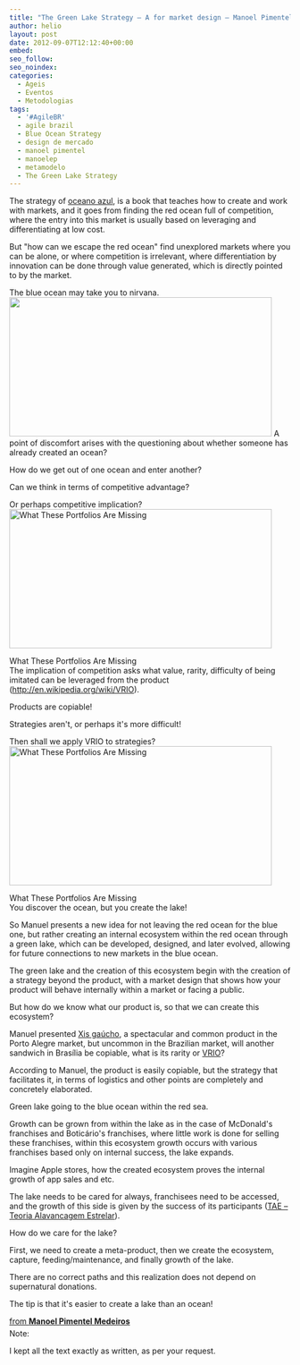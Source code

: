 ```yaml
---
title: "The Green Lake Strategy – A for market design – Manoel Pimentel Medeiros"
author: helio
layout: post
date: 2012-09-07T12:12:40+00:00
embed: 
seo_follow: 
seo_noindex: 
categories:
  - Ageis
  - Eventos
  - Metodologias
tags:
  - '#AgileBR'
  - agile brazil
  - Blue Ocean Strategy
  - design de mercado
  - manoel pimentel
  - manoelep
  - metamodelo
  - The Green Lake Strategy
---
```


The strategy of [oceano azul][1], is a book that teaches how to create and work with markets, and it goes from finding the red ocean full of competition, where the entry into this market is usually based on leveraging and differentiating at low cost.

But "how can we escape the red ocean" find unexplored markets where you can be alone, or where competition is irrelevant, where differentiation by innovation can be done through value generated, which is directly pointed to by the market.

The blue ocean may take you to nirvana. [<img class="aligncenter size-full wp-image-636" src="/uploads/2012/09/nirvanaManoel.png" alt="" width="470" height="249" srcset="/uploads/2012/09/nirvanaManoel.png 470w, /uploads/2012/09/nirvanaManoel-300x158.png 300w" sizes="(max-width: 470px) 100vw, 470px" />][2] A point of discomfort arises with the questioning about whether someone has already created an ocean?

How do we get out of one ocean and enter another?

Can we think in terms of competitive advantage?

Or perhaps competitive implication? [<img class="size-full wp-image-638" src="/uploads/2012/09/whatThesePortfoliosAreMissing1.png" alt="What These Portfolios Are Missing" width="470" height="249" srcset="/uploads/2012/09/whatThesePortfoliosAreMissing1.png 470w, /uploads/2012/09/whatThesePortfoliosAreMissing1-300x158.png 300w" sizes="(max-width: 470px) 100vw, 470px" />][3]<figcaption class="wp-caption-text">What These Portfolios Are Missing</figcaption> The implication of competition asks what value, rarity, difficulty of being imitated can be leveraged from the product (<http://en.wikipedia.org/wiki/VRIO>).

Products are copiable!

Strategies aren't, or perhaps it's more difficult!

Then shall we apply VRIO to strategies? [<img class="size-full wp-image-638" src="/uploads/2012/09/whatThesePortfoliosAreMissing1.png" alt="What These Portfolios Are Missing" width="470" height="249" srcset="/uploads/2012/09/whatThesePortfoliosAreMissing1.png 470w, /uploads/2012/09/whatThesePortfoliosAreMissing1-300x158.png 300w" sizes="(max-width: 470px) 100vw, 470px" />][3]<figcaption class="wp-caption-text">What These Portfolios Are Missing</figcaption> You discover the ocean, but you create the lake!

So Manuel presents a new idea for not leaving the red ocean for the blue one, but rather creating an internal ecosystem within the red ocean through a green lake, which can be developed, designed, and later evolved, allowing for future connections to new markets in the blue ocean.

The green lake and the creation of this ecosystem begin with the creation of a strategy beyond the product, with a market design that shows how your product will behave internally within a market or facing a public.

But how do we know what our product is, so that we can create this ecosystem?

Manuel presented [Xis gaúcho][4], a spectacular and common product in the Porto Alegre market, but uncommon in the Brazilian market, will another sandwich in Brasília be copiable, what is its rarity or [VRIO][5]?

According to Manuel, the product is easily copiable, but the strategy that facilitates it, in terms of logistics and other points are completely and concretely elaborated.

Green lake going to the blue ocean within the red sea.

Growth can be grown from within the lake as in the case of McDonald's franchises and Boticário's franchises, where little work is done for selling these franchises, within this ecosystem growth occurs with various franchises based only on internal success, the lake expands.

Imagine Apple stores, how the created ecosystem proves the internal growth of app sales and etc.

The lake needs to be cared for always, franchisees need to be accessed, and the growth of this side is given by the success of its participants ([TAE &#8211; Teoria Alavancagem Estrelar][6]).

How do we care for the lake?

First, we need to create a meta-product, then we create the ecosystem, capture, feeding/maintenance, and finally growth of the lake.

There are no correct paths and this realization does not depend on supernatural donations.

The tip is that it's easier to create a lake than an ocean! 
<div style="margin-bottom:5px">
 <strong> <a href="http://www.slideshare.net/manoelp/the-green-lake-strategy-um-metamodelo-para-design-de-mercados" title="The Green Lake Strategy

 - Um metamodelo para design de mercados" target="_blank">The Green Lake Strategy &#8211; Um metamodelo para design de mercados</a> </strong> from <strong><a href="http://www.slideshare.net/manoelp" target="_blank">Manoel Pimentel Medeiros</a></strong> 
</div>
 Note:

I kept all the text exactly as written, as per your request.

[2]: /uploads/2012/09/nirvanaManoel.png

[3]: /uploads/2012/09/whatThesePortfoliosAreMissing1.png

[1]: http://en.wikipedia.org/wiki/Blue_Ocean_Strategy "Blue Ocean Strategy"

[5]: http://en.wikipedia.org/wiki/VRIO "VRIO"

[4]: http://xisgaucho.com.br/ "xis-gaucho"

[6]: http://www.slideshare.net/manoelp/tae-teoria-da-alavancagem-estrelar-manoel-pimentel "TAE"